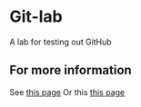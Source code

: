 # Git-lab
A lab for testing out GitHub

## For more information

See [this page](https://en.wikipedia.org/wiki/Ada_Lovelace) 
Or this [this page](https://en.wikipedia.org/wiki/Grace_Hopper)
